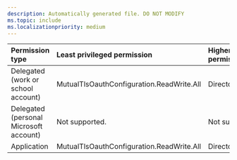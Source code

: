 ```yaml
---
description: Automatically generated file. DO NOT MODIFY
ms.topic: include
ms.localizationpriority: medium
---
```


|Permission type|Least privileged permission|Higher privileged permissions|
|:---|:---|:---|
|Delegated (work or school account)|MutualTlsOauthConfiguration.ReadWrite.All|Directory.ReadWrite.All|
|Delegated (personal Microsoft account)|Not supported.|Not supported.|
|Application|MutualTlsOauthConfiguration.ReadWrite.All|Directory.ReadWrite.All|
